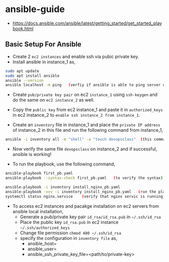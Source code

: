 # ansible-guide

- https://docs.ansible.com/ansible/latest/getting_started/get_started_playbook.html

## Basic Setup For Ansible
- Create 2 `ec2 instances` and enable ssh via pubic private key.
- Install ansible in instance_1 as,
```bash
sudo apt update
sudo apt install ansible
ansible --version
ansible localhost -m ping   (verfiy if ansible is able to ping server on which it is present)
```

- Create `pub/private key pair` on ec2 `instance_1` using `ssh-keygen` and do the same on `ec2 instance_2` as well.
- Copy the `public key` from ec2 instance_1 and paste it in `authorized_keys` in ec2 instance_2 to 
  `enable ssh instance_2 from instance_1`.

- Create an `inventory` file in instance_1 and place the `private IP address` of instance_2 in this file
  and run the following command from instance_1,

```bash
ansible -i inventory all -m "shell" -a "touch devopsclass"  (this command is used to run adhoc commands)
```

- Now verify the same file `devopsclass` on instance_2 and if successful, ansible is working!

- To run the playbook, use the following command,

```bash
ansible-playbook first_pb.yaml
ansible-playbook --syntax-check first_pb.yaml   (to verify the syntax)
```

```bash
ansible-playbook -i inventory install_nginx_pb.yaml
ansible-playbook -vvv -i inventory install_nginx_pb.yaml   (run the playbook with highest verbosity level)
systemctl status nginx.service    (verify that nginx servic is running)
```

- To access ec2 instances and pacakge installation on ec2 servers from ansible local installation,
  - Generate a pub/private key pair `id_rsa/id_rsa.pub` in `~/.ssh/id_rsa`
  - Place the public key `id_rsa.pub` in ec2 instance `~/.ssh/authorized_keys`
  - Change file permission `chmod 400 ~/.ssh/id_rsa`
  - specify the configuration in `inventory file` as,
    - ansible_host=<ec2-public-ip>
    - ansible_user=<ec2-username>
    - ansible_ssh_private_key_file=<path/to/private-key>

